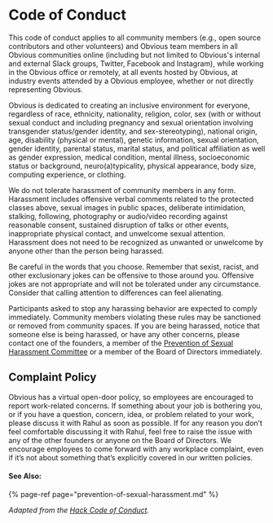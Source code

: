 # Code of Conduct

This code of conduct applies to all community members \(e.g., open source contributors and other volunteers\) and Obvious team members in all Obvious communities online \(including but not limited to Obvious's internal and external Slack groups, Twitter, Facebook and Instagram\), while working in the Obvious office or remotely, at all events hosted by Obvious, at industry events attended by a Obvious employee, whether or not directly representing Obvious.

Obvious is dedicated to creating an inclusive environment for everyone, regardless of race, ethnicity, nationality, religion, color, sex \(with or without sexual conduct and including pregnancy and sexual orientation involving transgender status/gender identity, and sex-stereotyping\), national origin, age, disability \(physical or mental\), genetic information, sexual orientation, gender identity, parental status, marital status, and political affiliation as well as gender expression, medical condition, mental illness, socioeconomic status or background, neuro\(a\)typicality, physical appearance, body size, computing experience, or clothing.

We do not tolerate harassment of community members in any form. Harassment includes offensive verbal comments related to the protected classes above, sexual images in public spaces, deliberate intimidation, stalking, following, photography or audio/video recording against reasonable consent, sustained disruption of talks or other events, inappropriate physical contact, and unwelcome sexual attention. Harassment does not need to be recognized as unwanted or unwelcome by anyone other than the person being harassed.

Be careful in the words that you choose. Remember that sexist, racist, and other exclusionary jokes can be offensive to those around you. Offensive jokes are not appropriate and will not be tolerated under any circumstance. Consider that calling attention to differences can feel alienating.

Participants asked to stop any harassing behavior are expected to comply immediately. Community members violating these rules may be sanctioned or removed from community spaces. If you are being harassed, notice that someone else is being harassed, or have any other concerns, please contact one of the founders, a member of the [Prevention of Sexual Harassment Committee](prevention-of-sexual-harassment.md) or a member of the Board of Directors immediately.

## Complaint Policy

Obvious has a virtual open-door policy, so employees are encouraged to report work-related concerns. If something about your job is bothering you, or if you have a question, concern, idea, or problem related to your work, please discuss it with Rahul as soon as possible. If for any reason you don’t feel comfortable discussing it with Rahul, feel free to raise the issue with any of the other founders or anyone on the Board of Directors. We encourage employees to come forward with any workplace complaint, even if it’s not about something that’s explicitly covered in our written policies.

#### See Also:

{% page-ref page="prevention-of-sexual-harassment.md" %}

_Adapted from the_ [_Hack Code of Conduct_](http://hackcodeofconduct.org/)_._

